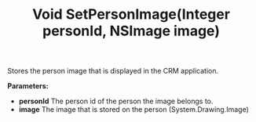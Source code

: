 ﻿---
uid: crmscript_ref_NSBLOBAgent_SetPersonImage
title: Void SetPersonImage(Integer personId, NSImage image)
intellisense: NSBLOBAgent.SetPersonImage
keywords: NSBLOBAgent, SetPersonImage
so.topic: reference
---

Stores the person image that is displayed in the CRM application.

**Parameters:**
 - **personId** The person id of the person the image belongs to.
 - **image** The image that is stored on the person (System.Drawing.Image)

